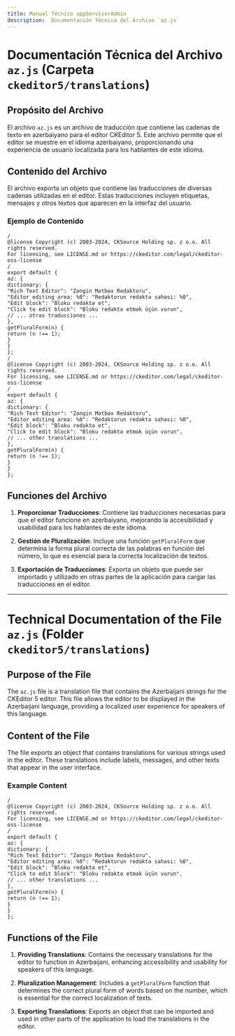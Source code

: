 ```yaml
---
title: Manual Técnico appServiserAdmin
description:  Documentación Técnica del Archivo `az.js`
---
```


# Documentación Técnica del Archivo `az.js` (Carpeta `ckeditor5/translations`)

## Propósito del Archivo
El archivo `az.js` es un archivo de traducción que contiene las cadenas de texto en azerbaiyano para el editor CKEditor 5. Este archivo permite que el editor se muestre en el idioma azerbaiyano, proporcionando una experiencia de usuario localizada para los hablantes de este idioma.

## Contenido del Archivo
El archivo exporta un objeto que contiene las traducciones de diversas cadenas utilizadas en el editor. Estas traducciones incluyen etiquetas, mensajes y otros textos que aparecen en la interfaz del usuario.

### Ejemplo de Contenido
```
/
@license Copyright (c) 2003-2024, CKSource Holding sp. z o.o. All rights reserved.
For licensing, see LICENSE.md or https://ckeditor.com/legal/ckeditor-oss-license
/
export default {
az: {
dictionary: {
"Rich Text Editor": "Zəngin Mətbəx Redaktoru",
"Editor editing area: %0": "Redaktorun redaktə sahəsi: %0",
"Edit block": "Bloku redaktə et",
"Click to edit block": "Bloku redaktə etmək üçün vurun",
// ... otras traducciones ...
},
getPluralForm(n) {
return (n !== 1);
}
}
};
/
@license Copyright (c) 2003-2024, CKSource Holding sp. z o.o. All rights reserved.
For licensing, see LICENSE.md or https://ckeditor.com/legal/ckeditor-oss-license
/
export default {
az: {
dictionary: {
"Rich Text Editor": "Zəngin Mətbəx Redaktoru",
"Editor editing area: %0": "Redaktorun redaktə sahəsi: %0",
"Edit block": "Bloku redaktə et",
"Click to edit block": "Bloku redaktə etmək üçün vurun",
// ... other translations ...
},
getPluralForm(n) {
return (n !== 1);
}
}
};
```

## Funciones del Archivo
1. **Proporcionar Traducciones**: Contiene las traducciones necesarias para que el editor funcione en azerbaiyano, mejorando la accesibilidad y usabilidad para los hablantes de este idioma.

2. **Gestión de Pluralización**: Incluye una función `getPluralForm` que determina la forma plural correcta de las palabras en función del número, lo que es esencial para la correcta localización de textos.

3. **Exportación de Traducciones**: Exporta un objeto que puede ser importado y utilizado en otras partes de la aplicación para cargar las traducciones en el editor.

---

# Technical Documentation of the File `az.js` (Folder `ckeditor5/translations`)

## Purpose of the File
The `az.js` file is a translation file that contains the Azerbaijani strings for the CKEditor 5 editor. This file allows the editor to be displayed in the Azerbaijani language, providing a localized user experience for speakers of this language.

## Content of the File
The file exports an object that contains translations for various strings used in the editor. These translations include labels, messages, and other texts that appear in the user interface.

### Example Content
```
/
@license Copyright (c) 2003-2024, CKSource Holding sp. z o.o. All rights reserved.
For licensing, see LICENSE.md or https://ckeditor.com/legal/ckeditor-oss-license
/
export default {
az: {
dictionary: {
"Rich Text Editor": "Zəngin Mətbəx Redaktoru",
"Editor editing area: %0": "Redaktorun redaktə sahəsi: %0",
"Edit block": "Bloku redaktə et",
"Click to edit block": "Bloku redaktə etmək üçün vurun",
// ... other translations ...
},
getPluralForm(n) {
return (n !== 1);
}
}
};
```


## Functions of the File
1. **Providing Translations**: Contains the necessary translations for the editor to function in Azerbaijani, enhancing accessibility and usability for speakers of this language.

2. **Pluralization Management**: Includes a `getPluralForm` function that determines the correct plural form of words based on the number, which is essential for the correct localization of texts.

3. **Exporting Translations**: Exports an object that can be imported and used in other parts of the application to load the translations in the editor.